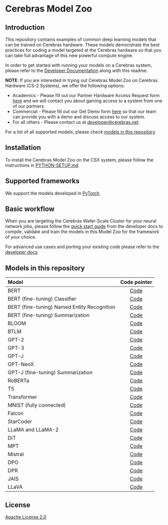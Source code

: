 # Cerebras Model Zoo

## Introduction

This repository contains examples of common deep learning models that can be trained on Cerebras hardware. These models demonstrate the best practices for coding a model targeted at the Cerebras hardware so that you can take full advantage of this new powerful compute engine.

In order to get started with running your models on a Cerebras system, please refer to the [Developer Documentation](https://docs.cerebras.net/en/latest/index.html) along with this readme.

**NOTE**: If you are interested in trying out Cerebras Model Zoo on Cerebras Hardware (CS-2 Systems), we offer the following options:

- Academics - Please fill out our Partner Hardware Access Request form [here](https://www.cerebras.net/developers/partner-hardware-access-request/) and we will contact you about gaining access to a system from one of our partners.
- Commercial - Please fill out our Get Demo form [here]( https://www.cerebras.net/get-demo/) so that our team can provide you with a demo and discuss access to our system.
- For all others - Please contact us at developer@cerebras.net.

For a list of all supported models, please check [models in this repository](#models-in-this-repository).

## Installation

To install the Cerebras Model Zoo on the CSX system, please follow the instructions in [PYTHON-SETUP.md](./PYTHON-SETUP.md).

## Supported frameworks

We support the models developed in [PyTorch](https://pytorch.org/).

## Basic workflow

When you are targeting the Cerebras Wafer-Scale Cluster for your neural network jobs, please follow the [quick start guide](https://docs.cerebras.net/en/latest/wsc/getting-started/cs-appliance.html) from the developer docs to compile, validate and train the models in this Model Zoo for the framework of your choice.

For advanced use cases and porting your existing code please refer to the [developer docs](https://docs.cerebras.net/en/latest/wsc/port/index.html).

## Models in this repository

| Model   | Code pointer   |
|:-------|:-----------------------:|
| BERT | [Code](./src/cerebras/modelzoo/models/nlp/bert/) |
| BERT (fine-tuning) Classifier | [Code](./src/cerebras/modelzoo/models/nlp/bert/classifier/) |
| BERT (fine-tuning) Named Entity Recognition | [Code](./src/cerebras/modelzoo/models/nlp/bert/token_classifier/) |
| BERT (fine-tuning) Summarization | [Code](./src/cerebras/modelzoo/models/nlp/bert/extractive_summarization/) |
| BLOOM | [Code](./src/cerebras/modelzoo/models/nlp/bloom/) |
| BTLM  | [Code](./src/cerebras/modelzoo/models/nlp/btlm/) |
| GPT-2 | [Code](./src/cerebras/modelzoo/models/nlp/gpt2/) |
| GPT-3 | [Code](./src/cerebras/modelzoo/models/nlp/gpt3/) |
| GPT-J | [Code](./src/cerebras/modelzoo/models/nlp/gptj/) |
| GPT-NeoX | [Code](./src/cerebras/modelzoo/models/nlp/gptj/) |
| GPT-J (fine-tuning) Summarization |[Code](./src/cerebras/modelzoo/models/nlp/gptj/continuous_pretraining/) |
| RoBERTa | [Code](./src/cerebras/modelzoo/models/nlp/bert/) |
| T5 | [Code](./src/cerebras/modelzoo/models/nlp/t5/) |
| Transformer | [Code](./src/cerebras/modelzoo/models/nlp/transformer/) |
| MNIST (fully connected) | [Code](./src/cerebras/modelzoo/fc_mnist/pytorch/) |
| Falcon | [Code](./src/cerebras/modelzoo/models/nlp/falcon) |
| StarCoder | [Code](./src/cerebras/modelzoo/models/nlp/starcoder) |
| LLaMA and LLaMA-2 | [Code](./src/cerebras/modelzoo/models/nlp/llama) |
| DiT | [Code](./src/cerebras/modelzoo/models/vision/dit) |
| MPT | [Code](./src/cerebras/modelzoo/models/nlp/mpt) |
| Mistral | [Code](./src/cerebras/modelzoo/models/nlp/mistral) |
| DPO | [Code](./src/cerebras/modelzoo/models/nlp/dpo) |
| DPR | [Code](./src/cerebras/modelzoo/models/nlp/dpr) |
| JAIS | [Code](./src/cerebras/modelzoo/models/nlp/jais) |
| LLaVA | [Code](./src/cerebras/modelzoo/models/multimodal/llava) |

## License

[Apache License 2.0](./LICENSE)
